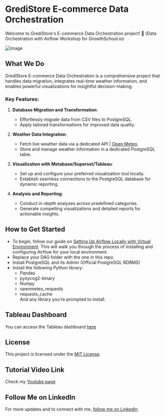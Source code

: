 # GrediStore E-commerce Data Orchestration

Welcome to GrediStore's E-commerce Data Orchestration project! 🛒 (Data Orchestration with Airflow Workshop for GrowthSchool.io)

![image](https://github.com/tripleaceme/growth-school/assets/24858281/ba52d3f3-8561-4a06-a3ff-386fd9abb6ba)

## What We Do

GrediStore E-commerce Data Orchestration is a comprehensive project that handles data migration, integrates real-time weather information, and enables powerful visualizations for insightful decision-making.

### Key Features:

1. **Database Migration and Transformation**:
   - Effortlessly migrate data from CSV files to PostgreSQL.
   - Apply tailored transformations for improved data quality.

2. **Weather Data Integration**:
   - Fetch live weather data via a dedicated API | [Open Meteo](https://open-meteo.com/en/docs/historical-weather-api).
   - Store and manage weather information in a dedicated PostgreSQL table.

3. **Visualization with Metabase/Superset/Tableau**:
   - Set up and configure your preferred visualization tool locally.
   - Establish seamless connections to the PostgreSQL database for dynamic reporting.

4. **Analysis and Reporting**:
   - Conduct in-depth analyses across predefined categories.
   - Generate compelling visualizations and detailed reports for actionable insights.

## How to Get Started

- To begin, follow our guide on [Setting Up Airflow Locally with Virtual Environment](https://www.notion.so/ayoadeabel/Getting-Started-with-Airflow-57b11bb93ced4deeb6702fe236ff2888?pvs=4). This will walk you through the process of installing and configuring Airflow for your local environment.
- Replace your DAG folder with the one in this repo.
- Install PostgreSQL and its Admin (Official PostgreSQL RDBMS)
- Install the following Python library:
    - Pandas
    - pysycog2-binary
    - Numpy
    - openmeteo_requests
    - requests_cache <br>
    And any library you're prompted to install.

## Tableau Dashboard 

You can access the Tableau dashboard [here](#)

## License

This project is licensed under the [MIT License](LICENSE).

## Tutorial Video Link

Check my [Youtube page](#)

## Follow Me on LinkedIn

For more updates and to connect with me, [follow me on LinkedIn](https://www.linkedin.com/in/tripleaceme/).
